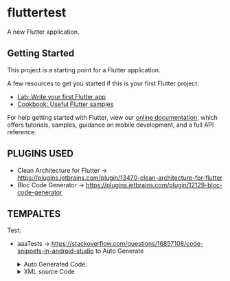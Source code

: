 # fluttertest

A new Flutter application.

## Getting Started

This project is a starting point for a Flutter application.

A few resources to get you started if this is your first Flutter project:

- [Lab: Write your first Flutter app](https://flutter.dev/docs/get-started/codelab)
- [Cookbook: Useful Flutter samples](https://flutter.dev/docs/cookbook)

For help getting started with Flutter, view our
[online documentation](https://flutter.dev/docs), which offers tutorials,
samples, guidance on mobile development, and a full API reference.

## PLUGINS USED

- Clean Architecture for Flutter -> https://plugins.jetbrains.com/plugin/13470-clean-architecture-for-flutter
- Bloc Code Generator -> https://plugins.jetbrains.com/plugin/12129-bloc-code-generator

## TEMPALTES


Test:
- aaaTests -> https://stackoverflow.com/questions/16857108/code-snippets-in-android-studio
  to Auto Generate
  
   <details><summary>Auto Generated Code:</summary>
  <p>

  ```
  test(
    'should ',
      () async {
        // Given 
        
        // When 
        
        // Then
        
      },
  );
  ```

  </p>
  </details>
  
   <details><summary>XML source Code</summary>
  <p>

  ```
  <template name="aaaTestsFlutter" value="test(&#10;    'should ', &#10;    () async {&#10;    &#10;        // Given &#10;        &#10;        // When &#10;        &#10;        // Then&#10;    &#10;    },&#10;);" description="create test for Flutter" toReformat="true" toShortenFQNames="true">
    <context>
      <option name="DART" value="true" />
    </context>
  </template>
  ```

  </p>
  </details>
 
